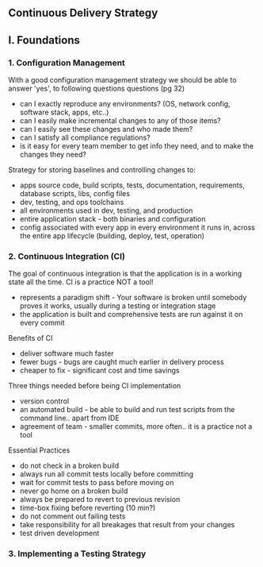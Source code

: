 ## Continuous Delivery Strategy ##

## I. Foundations ##
### 1. Configuration Management ###
With a good configuration management strategy we should be able to answer 'yes', to following questions questions (pg 32)
* can I exactly reproduce any environments? (OS, network config, software stack, apps, etc..)
* can I easily make incremental changes to any of those items?
* can I easily see these changes and who made them?
* can I satisfy all compliance regulations?
* is it easy for every team member to get info they need, and to make the changes they need?

Strategy for storing baselines and controlling changes to:
* apps source code, build scripts, tests, documentation, requirements, database scripts, libs, config files
* dev, testing, and ops toolchains
* all environments used in dev, testing, and production
* entire application stack - both binaries and configuration
* config associated with every app in every environment it runs in, across the entire app lifecycle (building, deploy, test, operation)

### 2. Continuous Integration (CI) ###
The goal of continuous integration is that the application is in a working state all the time. CI is a practice NOT a tool!
* represents a paradigm shift - Your software is broken until somebody proves it works, usually during a testing or integration stage
* the application is built and comprehensive tests are run against it on every commit

Benefits of CI
* deliver software much faster
* fewer bugs - bugs are caught much earlier in delivery process
* cheaper to fix - significant cost and time savings

Three things needed before being CI implementation
* version control
* an automated build - be able to build and run test scripts from the command line.. apart from IDE
* agreement of team - smaller commits, more often.. it is a practice not a tool

Essential Practices
* do not check in a broken build
* always run all commit tests locally before committing
* wait for commit tests to pass before moving on
* never go home on a broken build
* always be prepared to revert to previous revision
* time-box fixing before reverting (10 min?)
* do not comment out failing tests
* take responsibility for all breakages that result from your changes
* test driven development

### 3. Implementing a Testing Strategy ###
